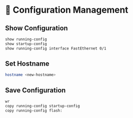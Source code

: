 # 📝 Configuration Management

## Show Configuration

```bash
show running-config
show startup-config
show running-config interface FastEthernet 0/1
````

## Set Hostname

```bash
hostname <new-hostname>
```

## Save Configuration

```bash
wr
copy running-config startup-config
copy running-config flash:
```
